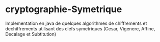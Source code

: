 # cryptographie-Symetrique
Implementation en java de quelques algorithmes de chiffrements et dechiffrements utilisant des clefs symetriques (Cesar, Vigenere, Affine, Decalage et Subtitution)
